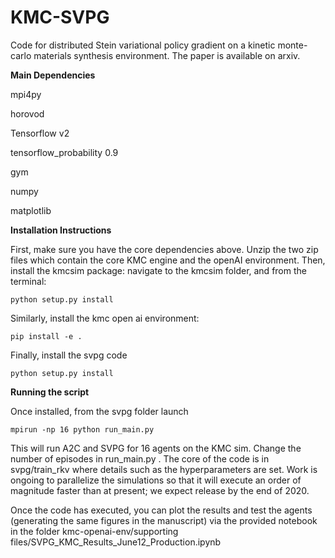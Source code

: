 # KMC-SVPG
Code for distributed Stein variational policy gradient on a kinetic monte-carlo materials synthesis environment. The paper is available on arxiv.

**Main Dependencies**

mpi4py

horovod

Tensorflow v2

tensorflow_probability 0.9

gym

numpy

matplotlib

**Installation Instructions**

First, make sure you have the core dependencies above. Unzip the two zip files which contain the core KMC engine and the openAI environment. Then, install the kmcsim package: navigate to the kmcsim folder, and from the terminal:

``python setup.py install``

Similarly, install the kmc open ai environment:

``pip install -e . ``

Finally, install the svpg code

``python setup.py install``

**Running the script**

Once installed, from the svpg folder launch

``mpirun -np 16 python run_main.py``

This will run A2C and SVPG for 16 agents on the KMC sim. Change the number of episodes in run_main.py . The core of the code is in svpg/train_rkv where details such as the hyperparameters are set. Work is ongoing to parallelize the simulations so that it will execute an order of magnitude faster than at present; we expect release by the end of 2020. 

Once the code has executed, you can plot the results and test the agents (generating the same figures in the manuscript) via the provided notebook in the folder kmc-openai-env/supporting files/SVPG_KMC_Results_June12_Production.ipynb

